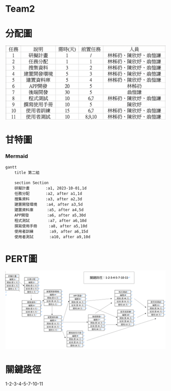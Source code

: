 # Team2

# 分配圖

![NKUST](分配圖.jpg "分配圖")

#  甘特圖 
### Mermaid
```mermaid
gantt
    title 第二組

    section Section
    研擬計畫       :a1, 2023-10-01,1d
    任務分配       :a2, after a1,1d
    搜集資料       :a3, after a2,3d
    建置開發環境    :a4, after a3,5d
    建置資料庫      :a5, after a4,5d
    APP開發        :a6, after a5,30d
    程式測試        :a7, after a6,10d
    撰寫使用手冊     :a8, after a5,10d
    使用者訓練       :a9, after a6,15d
    使用者測試       :a10, after a9,10d
```
#  PERT圖

![NKUST](PERT2.jpg "PERT")

# 關鍵路徑

1-2-3-4-5-7-10-11
